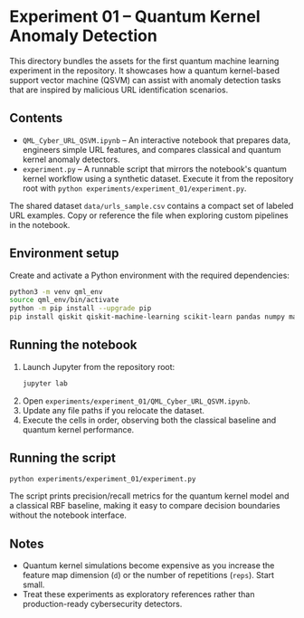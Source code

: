 # Experiment 01 – Quantum Kernel Anomaly Detection

This directory bundles the assets for the first quantum machine learning
experiment in the repository. It showcases how a quantum kernel-based
support vector machine (QSVM) can assist with anomaly detection tasks
that are inspired by malicious URL identification scenarios.

## Contents

- `QML_Cyber_URL_QSVM.ipynb` – An interactive notebook that prepares data,
  engineers simple URL features, and compares classical and quantum kernel
  anomaly detectors.
- `experiment.py` – A runnable script that mirrors the notebook's quantum
  kernel workflow using a synthetic dataset. Execute it from the repository
  root with `python experiments/experiment_01/experiment.py`.

The shared dataset `data/urls_sample.csv` contains a compact set of labeled
URL examples. Copy or reference the file when exploring custom pipelines in
the notebook.

## Environment setup

Create and activate a Python environment with the required dependencies:

```bash
python3 -m venv qml_env
source qml_env/bin/activate
python -m pip install --upgrade pip
pip install qiskit qiskit-machine-learning scikit-learn pandas numpy matplotlib notebook
```

## Running the notebook

1. Launch Jupyter from the repository root:
   ```bash
   jupyter lab
   ```
2. Open `experiments/experiment_01/QML_Cyber_URL_QSVM.ipynb`.
3. Update any file paths if you relocate the dataset.
4. Execute the cells in order, observing both the classical baseline and
   quantum kernel performance.

## Running the script

```bash
python experiments/experiment_01/experiment.py
```

The script prints precision/recall metrics for the quantum kernel model and a
classical RBF baseline, making it easy to compare decision boundaries without
the notebook interface.

## Notes

- Quantum kernel simulations become expensive as you increase the feature map
  dimension (`d`) or the number of repetitions (`reps`). Start small.
- Treat these experiments as exploratory references rather than production-ready
  cybersecurity detectors.
